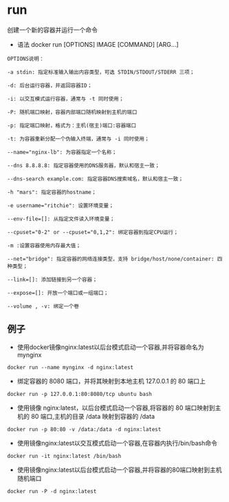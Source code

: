 # run

创建一个新的容器并运行一个命令

- 语法
docker run [OPTIONS] IMAGE [COMMAND] [ARG...]
```shell
OPTIONS说明：

-a stdin: 指定标准输入输出内容类型，可选 STDIN/STDOUT/STDERR 三项；

-d: 后台运行容器，并返回容器ID；

-i: 以交互模式运行容器，通常与 -t 同时使用；

-P: 随机端口映射，容器内部端口随机映射到主机的端口

-p: 指定端口映射，格式为：主机(宿主)端口:容器端口

-t: 为容器重新分配一个伪输入终端，通常与 -i 同时使用；

--name="nginx-lb": 为容器指定一个名称；

--dns 8.8.8.8: 指定容器使用的DNS服务器，默认和宿主一致；

--dns-search example.com: 指定容器DNS搜索域名，默认和宿主一致；

-h "mars": 指定容器的hostname；

-e username="ritchie": 设置环境变量；

--env-file=[]: 从指定文件读入环境变量；

--cpuset="0-2" or --cpuset="0,1,2": 绑定容器到指定CPU运行；

-m :设置容器使用内存最大值；

--net="bridge": 指定容器的网络连接类型，支持 bridge/host/none/container: 四种类型；

--link=[]: 添加链接到另一个容器；

--expose=[]: 开放一个端口或一组端口；

--volume , -v: 绑定一个卷
```

## 例子

- 使用docker镜像nginx:latest以后台模式启动一个容器,并将容器命名为mynginx
```shell
docker run --name mynginx -d nginx:latest
```
- 绑定容器的 8080 端口，并将其映射到本地主机 127.0.0.1 的 80 端口上
```shell
docker run -p 127.0.0.1:80:8080/tcp ubuntu bash
```

- 使用镜像 nginx:latest，以后台模式启动一个容器,将容器的 80 端口映射到主机的 80 端口,主机的目录 /data 映射到容器的 /data
```shell
docker run -p 80:80 -v /data:/data -d nginx:latest
```
- 使用镜像nginx:latest以交互模式启动一个容器,在容器内执行/bin/bash命令
```shell
docker run -it nginx:latest /bin/bash
```

- 使用镜像nginx:latest以后台模式启动一个容器,并将容器的80端口映射到主机随机端口
```shell
docker run -P -d nginx:latest
```
